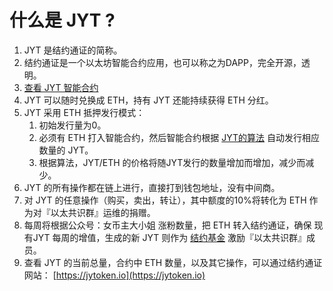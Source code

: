 # 什么是 JYT ?

1. JYT 是结约通证的简称。
2. 结约通证是一个以太坊智能合约应用，也可以称之为DAPP，完全开源，透明。
3. [查看 JYT 智能合约](https://etherscan.io/address/0xe810f80e3401f67e5cb2dd803599bfc9d3bffcb9)
4. JYT 可以随时兑换成 ETH，持有 JYT 还能持续获得 ETH 分红。
5. JYT 采用 ETH 抵押发行模式：
   1. 初始发行量为0。
   2. 必须有 ETH 打入智能合约，然后智能合约根据 [JYT的算法](jyt50.html) 自动发行相应数量的 JYT。
   3. 根据算法，JYT/ETH 的价格将随JYT发行的数量增加而增加，减少而减少。
6. JYT 的所有操作都在链上进行，直接打到钱包地址，没有中间商。
7. 对 JYT 的任意操作（购买，卖出，转让），其中额度的10%将转化为 ETH 作为对『以太共识群』运维的捐赠。
8. 每周将根据公众号：女币主大小姐 涨粉数量，把 ETH 转入结约通证，确保 现有JYT 每周的增值，生成的新 JYT 则作为 [结约基金](jyt60.html) 激励『以太共识群』成员。
9. 查看 JYT 的当前总量，合约中 ETH 数量，以及其它操作，可以通过结约通证网站： [https://jytoken.io](https://jytoken.io)


